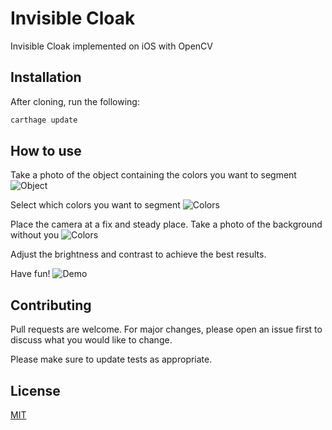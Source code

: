 # Invisible Cloak
Invisible Cloak implemented on iOS with OpenCV

## Installation

After cloning, run the following:
```bash
carthage update
````
## How to use
Take a photo of the object containing the colors you want to segment
![Object](IMG_5179.JPG)

Select which colors you want to segment
![Colors](IMG_5180.PNG)

Place the camera at a fix and steady place. Take a photo of the background without you
![Colors](IMG_5178.PNG)

Adjust the brightness and contrast to achieve the best results.

Have fun!
![Demo](InvisibleCloak.gif)


## Contributing
Pull requests are welcome. For major changes, please open an issue first to discuss what you would like to change.

Please make sure to update tests as appropriate.

## License
[MIT](https://choosealicense.com/licenses/mit/)
